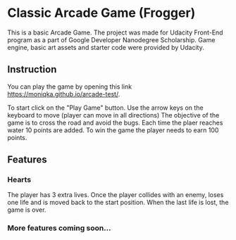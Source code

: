 # Classic Arcade Game (Frogger) 

This is a basic Arcade Game. The project was made for Udacity Front-End program as a part of Google Developer Nanodegree Scholarship.
Game engine, basic art assets and starter code were provided by Udacity.

## Instruction

You can play the game by opening this link https://moniqka.github.io/arcade-test/.

To start click on the "Play Game" button. Use the arrow keys on the keyboard to move (player can move in all directions)
The objective of the game is to cross the road and avoid the bugs. Each time the plaer reaches water 10 points are added.
To win the game the player needs to earn 100 points.

## Features

### Hearts
The player has 3 extra lives. Once the player collides with an enemy, loses one life and is moved back to the start position. When the last life is lost, the game is over.

### More features coming soon...
